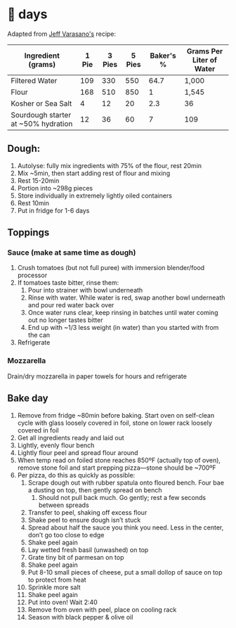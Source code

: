 # 🍕 days

Adapted from [Jeff Varasano's](http://www.varasanos.com/PizzaRecipe.htm) recipe:

| Ingredient (grams)                  | 1 Pie | 3 Pies | 5 Pies | Baker's % | Grams Per Liter of Water |
|-------------------------------------|-------|--------|--------|-----------|--------------------------|
| Filtered Water                      | 109   | 330    | 550    | 64.7      | 1,000                    |
| Flour                               | 168   | 510    | 850    | 1         | 1,545                    |
| Kosher or Sea Salt                  | 4     | 12     | 20     | 2.3       | 36                       |
| Sourdough starter at ~50% hydration | 12    | 36     | 60     | 7         | 109                      |

## Dough:

1. Autolyse: fully mix ingredients with 75% of the flour, rest 20min
2. Mix ~5min, then start adding rest of flour and mixing
3. Rest 15-20min
4. Portion into ~298g pieces
5. Store individually in extremely lightly oiled containers
6. Rest 10min
7. Put in fridge for 1-6 days

## Toppings

### Sauce (make at same time as dough)

1. Crush tomatoes (but not full puree) with immersion blender/food processor
1. If tomatoes taste bitter, rinse them:
    1. Pour into strainer with bowl underneath
    1. Rinse with water. While water is red, swap another bowl underneath and pour red water back over
    1. Once water runs clear, keep rinsing in batches until water coming out no longer tastes bitter
    1. End up with ~1/3 less weight (in water) than you started with from the can
1. Refrigerate

### Mozzarella

Drain/dry mozzarella in paper towels for hours and refrigerate

## Bake day

1. Remove from fridge ~80min before baking. Start oven on self-clean cycle with glass loosely covered in foil, stone on lower rack loosely covered in foil
1. Get all ingredients ready and laid out
1. Lightly, evenly flour bench
1. Lightly flour peel and spread flour around
1. When temp read on foiled stone reaches 850ºF (actually top of oven), remove stone foil and start prepping pizza—stone should be ~700ºF
1. Per pizza, do this as quickly as possible:
    1. Scrape dough out with rubber spatula onto floured bench. Four bae a dusting on top, then gently spread on bench
        1. Should not pull back much. Go gently; rest a few seconds between spreads
    1. Transfer to peel, shaking off excess flour
    1. Shake peel to ensure dough isn’t stuck
    1. Spread about half the sauce you think you need. Less in the center, don’t go too close to edge
    1. Shake peel again
    1. Lay wetted fresh basil (unwashed) on top
    1. Grate tiny bit of parmesan on top
    1. Shake peel again
    1. Put 8-10 small pieces of cheese, put a small dollop of sauce on top to protect from heat
    1. Sprinkle more salt
    1. Shake peel again
    1. Put into oven! Wait 2:40
    1. Remove from oven with peel, place on cooling rack
    1. Season with black pepper & olive oil
